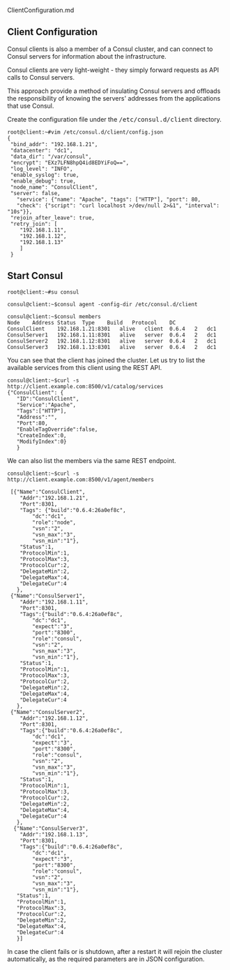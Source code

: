 ClientConfiguration.md

## Client Configuration

Consul clients is also a member of a Consul cluster, and can connect to Consul servers for information about the infrastructure.

Consul clients are very light-weight - they simply forward requests as API calls to Consul servers. 

This approach provide a method of insulating Consul servers and 
offloads the responsibility of knowing the servers' addresses from the applications that use Consul.

Create the configuration file under the <tt>/etc/consul.d/client</tt> directory.

```
root@client:~#vim /etc/consul.d/client/config.json
{
 "bind_addr": "192.168.1.21",
 "datacenter": "dc1",
 "data_dir": "/var/consul",
 "encrypt": "EXz7LFN8hpQ4id8EDYiFoQ==",
 "log_level": "INFO",
 "enable_syslog": true,
 "enable_debug": true,
 "node_name": "ConsulClient",
 "server": false,
   "service": {"name": "Apache", "tags": ["HTTP"], "port": 80,
   "check": {"script": "curl localhost >/dev/null 2>&1", "interval": "10s"}},
 "rejoin_after_leave": true,
 "retry_join": [
    "192.168.1.11", 
    "192.168.1.12", 
    "192.168.1.13"
    ]
 }
```

## Start Consul

```
root@client:~#su consul

consul@client:~$consul agent -config-dir /etc/consul.d/client

consul@client:~$consul members
Node	Address	Status	Type	Build	Protocol	DC
ConsulClient	192.168.1.21:8301	alive	client	0.6.4	2	dc1
ConsulServer1	192.168.1.11:8301	alive	server	0.6.4	2	dc1
ConsulServer2	192.168.1.12:8301	alive	server	0.6.4	2	dc1
ConsulServer3	192.168.1.13:8301	alive	server	0.6.4	2	dc1
```

You can see that the client has joined the cluster. Let us try to list the available services from this client using the REST API.

```
consul@client:~$curl -s http://client.example.com:8500/v1/catalog/services
{"ConsulClient": {
   "ID":"ConsulClient",
   "Service":"Apache",
   "Tags":["HTTP"],
   "Address":"",
   "Port":80,
   "EnableTagOverride":false,
   "CreateIndex":0,
   "ModifyIndex":0}
   }
```

We can also list the members via the same REST endpoint.

```
consul@client:~$curl -s http://client.example.com:8500/v1/agent/members

 [{"Name":"ConsulClient",
    "Addr":"192.168.1.21",
    "Port":8301,
    "Tags": {"build":"0.6.4:26a0ef8c",
        "dc":"dc1",
        "role":"node",
        "vsn":"2",
        "vsn_max":"3",
        "vsn_min":"1"},
    "Status":1,
    "ProtocolMin":1,
    "ProtocolMax":3,
    "ProtocolCur":2,
    "DelegateMin":2,
    "DelegateMax":4,
    "DelegateCur":4
   },
 {"Name":"ConsulServer1",
    "Addr":"192.168.1.11",
    "Port":8301,
    "Tags":{"build":"0.6.4:26a0ef8c",
        "dc":"dc1",
        "expect":"3",
        "port":"8300",
        "role":"consul",
        "vsn":"2",
        "vsn_max":"3",
        "vsn_min":"1"},
    "Status":1,
    "ProtocolMin":1,
    "ProtocolMax":3,
    "ProtocolCur":2,
    "DelegateMin":2,
    "DelegateMax":4,
    "DelegateCur":4
   },
 {"Name":"ConsulServer2",
    "Addr":"192.168.1.12",
    "Port":8301,
    "Tags":{"build":"0.6.4:26a0ef8c",
        "dc":"dc1",
        "expect":"3",
        "port":"8300",
        "role":"consul",
        "vsn":"2",
        "vsn_max":"3",
        "vsn_min":"1"},
    "Status":1,
    "ProtocolMin":1,
    "ProtocolMax":3,
    "ProtocolCur":2,
    "DelegateMin":2,
    "DelegateMax":4,
    "DelegateCur":4
   },
  {"Name":"ConsulServer3",
    "Addr":"192.168.1.13",
    "Port":8301,
    "Tags":{"build":"0.6.4:26a0ef8c",
        "dc":"dc1",
        "expect":"3",
        "port":"8300",
        "role":"consul",
        "vsn":"2",
        "vsn_max":"3",
        "vsn_min":"1"},
   "Status":1,
   "ProtocolMin":1,
   "ProtocolMax":3,
   "ProtocolCur":2,
   "DelegateMin":2,
   "DelegateMax":4,
   "DelegateCur":4
   }]
```

In case the client fails or is shutdown, after a restart it will rejoin the cluster automatically, 
as the required parameters are in JSON configuration.